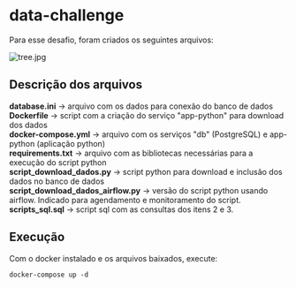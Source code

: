 ﻿# data-challenge
Para esse desafio, foram criados os seguintes arquivos:

![tree.jpg](https://github.com/thiagobtr/data-challenge/blob/main/images/tree.jpg)


## Descrição dos arquivos

**database.ini** -> arquivo com os dados para conexão do banco de dados<br>
**Dockerfile** -> script com a criação do serviço "app-python" para download dos dados<br>
**docker-compose.yml** -> arquivo com os serviços "db" (PostgreSQL) e app-python (aplicação python)<br>
**requirements.txt** -> arquivo com as bibliotecas necessárias para a execução do script python<br>
**script_download_dados.py** -> script python para download e inclusão dos dados no banco de dados<br>
**script_download_dados_airflow.py** -> versão do script python usando airflow. Indicado para agendamento e monitoramento do script.<br>
**scripts_sql.sql** -> script sql com as consultas dos itens 2 e 3.<br>

## Execução
Com o docker instalado e os arquivos baixados, execute: <br>
```
docker-compose up -d
```
